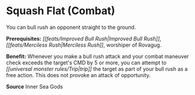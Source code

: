 ﻿---
cssclass: [feats]

---
# Squash Flat (Combat)

You can bull rush an opponent straight to the ground.

**Prerequisites:** _[[feats/Improved Bull Rush|Improved Bull Rush]]_, _[[feats/Merciless Rush|Merciless Rush]]_, worshiper of Rovagug.

**Benefit:** Whenever you make a bull rush attack and your combat maneuver check exceeds the target's CMD by 5 or more, you can attempt to _[[universal monster rules/Trip|trip]]_ the target as part of your bull rush as a free action. This does not provoke an attack of opportunity.

**Source** Inner Sea Gods